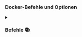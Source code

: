 ### Docker-Befehle und Optionen

<details><summary><h3>Befehle 📚</h3></summary>
<p>

| Command                                                                               | Description                                                                   |
| ------------------------------------------------------------------------------------- | ----------------------------------------------------------------------------- |
| [docker attach](https://docs.docker.com/engine/reference/commandline/attach/)         | Attach local standard input, output, and error streams to a running container |
| [docker build](https://docs.docker.com/engine/reference/commandline/build/)           | Build an image from a Dockerfile                                              |
| [docker builder](https://docs.docker.com/engine/reference/commandline/builder/)       | Manage builds                                                                 |
| [docker checkpoint](https://docs.docker.com/engine/reference/commandline/checkpoint/) | Manage checkpoints                                                            |
| [docker commit](https://docs.docker.com/engine/reference/commandline/commit/)         | Create a new image from a container’s changes                                 |
| [docker config](https://docs.docker.com/engine/reference/commandline/config/)         | Manage Swarm configs                                                          |
| [docker container](https://docs.docker.com/engine/reference/commandline/container/)   | Manage containers                                                             |
| [docker context](https://docs.docker.com/engine/reference/commandline/context/)       | Manage contexts                                                               |
| [docker cp](https://docs.docker.com/engine/reference/commandline/cp/)                 | Copy files/folders between a container and the local filesystem               |
| [docker create](https://docs.docker.com/engine/reference/commandline/create/)         | Create a new container                                                        |
| [docker diff](https://docs.docker.com/engine/reference/commandline/diff/)             | Inspect changes to files or directories on a container’s filesystem           |
| [docker events](https://docs.docker.com/engine/reference/commandline/events/)         | Get real time events from the server                                          |
| [docker exec](https://docs.docker.com/engine/reference/commandline/exec/)             | Execute a command in a running container                                      |
| [docker export](https://docs.docker.com/engine/reference/commandline/export/)         | Export a container’s filesystem as a tar archive                              |
| [docker history](https://docs.docker.com/engine/reference/commandline/history/)       | Show the history of an image                                                  |
| [docker image](https://docs.docker.com/engine/reference/commandline/image/)           | Manage images                                                                 |
| [docker images](https://docs.docker.com/engine/reference/commandline/images/)         | List images                                                                   |
| [docker import](https://docs.docker.com/engine/reference/commandline/import/)         | Import the contents from a tarball to create a filesystem image               |
| [docker info](https://docs.docker.com/engine/reference/commandline/info/)             | Display system-wide information                                               |
| [docker inspect](https://docs.docker.com/engine/reference/commandline/inspect/)       | Return low-level information on Docker objects                                |
| [docker kill](https://docs.docker.com/engine/reference/commandline/kill/)             | Kill one or more running containers                                           |
| [docker load](https://docs.docker.com/engine/reference/commandline/load/)             | Load an image from a tar archive or STDIN                                     |
| [docker login](https://docs.docker.com/engine/reference/commandline/login/)           | Log in to a registry                                                          |
| [docker logout](https://docs.docker.com/engine/reference/commandline/logout/)         | Log out from a registry                                                       |
| [docker logs](https://docs.docker.com/engine/reference/commandline/logs/)             | Fetch the logs of a container                                                 |
| [docker manifest](https://docs.docker.com/engine/reference/commandline/manifest/)     | Manage Docker image manifests and manifest lists                              |
| [docker network](https://docs.docker.com/engine/reference/commandline/network/)       | Manage networks                                                               |
| [docker node](https://docs.docker.com/engine/reference/commandline/node/)             | Manage Swarm nodes                                                            |
| [docker pause](https://docs.docker.com/engine/reference/commandline/pause/)           | Pause all processes within one or more containers                             |
| [docker plugin](https://docs.docker.com/engine/reference/commandline/plugin/)         | Manage plugins                                                                |
| [docker port](https://docs.docker.com/engine/reference/commandline/port/)             | List port mappings or a specific mapping for the container                    |
| [docker ps](https://docs.docker.com/engine/reference/commandline/ps/)                 | List containers                                                               |
| [docker pull](https://docs.docker.com/engine/reference/commandline/pull/)             | Download an image from a registry                                             |
| [docker push](https://docs.docker.com/engine/reference/commandline/push/)             | Upload an image to a registry                                                 |
| [docker rename](https://docs.docker.com/engine/reference/commandline/rename/)         | Rename a container                                                            |
| [docker restart](https://docs.docker.com/engine/reference/commandline/restart/)       | Restart one or more containers                                                |
| [docker rm](https://docs.docker.com/engine/reference/commandline/rm/)                 | Remove one or more containers                                                 |
| [docker rmi](https://docs.docker.com/engine/reference/commandline/rmi/)               | Remove one or more images                                                     |
| [docker run](https://docs.docker.com/engine/reference/commandline/run/)               | Create and run a new container from an image                                  |
| [docker save](https://docs.docker.com/engine/reference/commandline/save/)             | Save one or more images to a tar archive (streamed to STDOUT by default)      |
| [docker search](https://docs.docker.com/engine/reference/commandline/search/)         | Search Docker Hub for images                                                  |
| [docker secret](https://docs.docker.com/engine/reference/commandline/secret/)         | Manage Swarm secrets                                                          |
| [docker service](https://docs.docker.com/engine/reference/commandline/service/)       | Manage Swarm services                                                         |
| [docker stack](https://docs.docker.com/engine/reference/commandline/stack/)           | Manage Swarm stacks                                                           |
| [docker start](https://docs.docker.com/engine/reference/commandline/start/)           | Start one or more stopped containers                                          |
| [docker stats](https://docs.docker.com/engine/reference/commandline/stats/)           | Display a live stream of container(s) resource usage statistics               |
| [docker stop](https://docs.docker.com/engine/reference/commandline/stop/)             | Stop one or more running containers                                           |
| [docker swarm](https://docs.docker.com/engine/reference/commandline/swarm/)           | Manage Swarm                                                                  |
| [docker system](https://docs.docker.com/engine/reference/commandline/system/)         | Manage Docker                                                                 |
| [docker tag](https://docs.docker.com/engine/reference/commandline/tag/)               | Create a tag TARGET_IMAGE that refers to SOURCE_IMAGE                         |
| [docker top](https://docs.docker.com/engine/reference/commandline/top/)               | Display the running processes of a container                                  |
| [docker trust](https://docs.docker.com/engine/reference/commandline/trust/)           | Manage trust on Docker images                                                 |
| [docker unpause](https://docs.docker.com/engine/reference/commandline/unpause/)       | Unpause all processes within one or more containers                           |
| [docker update](https://docs.docker.com/engine/reference/commandline/update/)         | Update configuration of one or more containers                                |
| [docker version](https://docs.docker.com/engine/reference/commandline/version/)       | Show the Docker version information                                           |
| [docker volume](https://docs.docker.com/engine/reference/commandline/volume/)         | Manage volumes                                                                |
| [docker wait](https://docs.docker.com/engine/reference/commandline/wait/)             | Block until one or more containers stop, then print their exit codes          |

<details><summary><h3>Optionen 📚</h3></summary>
<p>

| Name, shorthand                                                                                                                                              | Default   | Description                                                                                                                                                                                                                                                                                                                                            |
| ------------------------------------------------------------------------------------------------------------------------------------------------------------ | --------- | ------------------------------------------------------------------------------------------------------------------------------------------------------------------------------------------------------------------------------------------------------------------------------------------------------------------------------------------------------ |
| [`--add-host`](https://docs.docker.com/engine/reference/commandline/run/#add-host)                                                                           |           | Add a custom host-to-IP mapping (host:ip)                                                                                                                                                                                                                                                                                                              |
| [`--attach`](https://docs.docker.com/engine/reference/commandline/run/#attach) , [`-a`](https://docs.docker.com/engine/reference/commandline/run/#attach)    |           | Attach to STDIN, STDOUT or STDERR                                                                                                                                                                                                                                                                                                                      |
| `--blkio-weight`                                                                                                                                             |           | Block IO (relative weight), between 10 and 1000, or 0 to disable (default 0)                                                                                                                                                                                                                                                                           |
| `--blkio-weight-device`                                                                                                                                      |           | Block IO weight (relative device weight)                                                                                                                                                                                                                                                                                                               |
| `--cap-add`                                                                                                                                                  |           | Add Linux capabilities                                                                                                                                                                                                                                                                                                                                 |
| `--cap-drop`                                                                                                                                                 |           | Drop Linux capabilities                                                                                                                                                                                                                                                                                                                                |
| `--cgroup-parent`                                                                                                                                            |           | Optional parent cgroup for the container                                                                                                                                                                                                                                                                                                               |
| `--cgroupns`                                                                                                                                                 |           | [API 1.41+](https://docs.docker.com/engine/api/v1.41/)<br>Cgroup namespace to use (host\|private)<br>‘host’: Run the container in the Docker host’s cgroup namespace<br>‘private’: Run the container in its own private cgroup namespace<br>‘’: Use the cgroup namespace as configured by the<br> default-cgroupns-mode option on the daemon (default) |
| [`--cidfile`](https://docs.docker.com/engine/reference/commandline/run/#cidfile)                                                                             |           | Write the container ID to the file                                                                                                                                                                                                                                                                                                                     |
| `--cpu-count`                                                                                                                                                |           | CPU count (Windows only)                                                                                                                                                                                                                                                                                                                               |
| `--cpu-percent`                                                                                                                                              |           | CPU percent (Windows only)                                                                                                                                                                                                                                                                                                                             |
| `--cpu-period`                                                                                                                                               |           | Limit CPU CFS (Completely Fair Scheduler) period                                                                                                                                                                                                                                                                                                       |
| `--cpu-quota`                                                                                                                                                |           | Limit CPU CFS (Completely Fair Scheduler) quota                                                                                                                                                                                                                                                                                                        |
| `--cpu-rt-period`                                                                                                                                            |           | Limit CPU real-time period in microseconds                                                                                                                                                                                                                                                                                                             |
| `--cpu-rt-runtime`                                                                                                                                           |           | Limit CPU real-time runtime in microseconds                                                                                                                                                                                                                                                                                                            |
| `--cpu-shares` , `-c`                                                                                                                                        |           | CPU shares (relative weight)                                                                                                                                                                                                                                                                                                                           |
| `--cpus`                                                                                                                                                     |           | Number of CPUs                                                                                                                                                                                                                                                                                                                                         |
| `--cpuset-cpus`                                                                                                                                              |           | CPUs in which to allow execution (0-3, 0,1)                                                                                                                                                                                                                                                                                                            |
| `--cpuset-mems`                                                                                                                                              |           | MEMs in which to allow execution (0-3, 0,1)                                                                                                                                                                                                                                                                                                            |
| `--detach` , `-d`                                                                                                                                            |           | Run container in background and print container ID                                                                                                                                                                                                                                                                                                     |
| `--detach-keys`                                                                                                                                              |           | Override the key sequence for detaching a container                                                                                                                                                                                                                                                                                                    |
| [`--device`](https://docs.docker.com/engine/reference/commandline/run/#device)                                                                               |           | Add a host device to the container                                                                                                                                                                                                                                                                                                                     |
| [`--device-cgroup-rule`](https://docs.docker.com/engine/reference/commandline/run/#device-cgroup-rule)                                                       |           | Add a rule to the cgroup allowed devices list                                                                                                                                                                                                                                                                                                          |
| `--device-read-bps`                                                                                                                                          |           | Limit read rate (bytes per second) from a device                                                                                                                                                                                                                                                                                                       |
| `--device-read-iops`                                                                                                                                         |           | Limit read rate (IO per second) from a device                                                                                                                                                                                                                                                                                                          |
| `--device-write-bps`                                                                                                                                         |           | Limit write rate (bytes per second) to a device                                                                                                                                                                                                                                                                                                        |
| `--device-write-iops`                                                                                                                                        |           | Limit write rate (IO per second) to a device                                                                                                                                                                                                                                                                                                           |
| `--disable-content-trust`                                                                                                                                    | `true`    | Skip image verification                                                                                                                                                                                                                                                                                                                                |
| `--dns`                                                                                                                                                      |           | Set custom DNS servers                                                                                                                                                                                                                                                                                                                                 |
| `--dns-opt`                                                                                                                                                  |           | Set DNS options                                                                                                                                                                                                                                                                                                                                        |
| `--dns-option`                                                                                                                                               |           | Set DNS options                                                                                                                                                                                                                                                                                                                                        |
| `--dns-search`                                                                                                                                               |           | Set custom DNS search domains                                                                                                                                                                                                                                                                                                                          |
| `--domainname`                                                                                                                                               |           | Container NIS domain name                                                                                                                                                                                                                                                                                                                              |
| `--entrypoint`                                                                                                                                               |           | Overwrite the default ENTRYPOINT of the image                                                                                                                                                                                                                                                                                                          |
| [`--env`](https://docs.docker.com/engine/reference/commandline/run/#env) , [`-e`](https://docs.docker.com/engine/reference/commandline/run/#env)             |           | Set environment variables                                                                                                                                                                                                                                                                                                                              |
| `--env-file`                                                                                                                                                 |           | Read in a file of environment variables                                                                                                                                                                                                                                                                                                                |
| `--expose`                                                                                                                                                   |           | Expose a port or a range of ports                                                                                                                                                                                                                                                                                                                      |
| [`--gpus`](https://docs.docker.com/engine/reference/commandline/run/#gpus)                                                                                   |           | [API 1.40+](https://docs.docker.com/engine/api/v1.40/)<br>GPU devices to add to the container (‘all’ to pass all GPUs)                                                                                                                                                                                                                                 |
| `--group-add`                                                                                                                                                |           | Add additional groups to join                                                                                                                                                                                                                                                                                                                          |
| `--health-cmd`                                                                                                                                               |           | Command to run to check health                                                                                                                                                                                                                                                                                                                         |
| `--health-interval`                                                                                                                                          |           | Time between running the check (ms\|s\|m\|h) (default 0s)                                                                                                                                                                                                                                                                                              |
| `--health-retries`                                                                                                                                           |           | Consecutive failures needed to report unhealthy                                                                                                                                                                                                                                                                                                        |
| `--health-start-period`                                                                                                                                      |           | Start period for the container to initialize before starting health-retries countdown (ms\|s\|m\|h) (default 0s)                                                                                                                                                                                                                                       |
| `--health-timeout`                                                                                                                                           |           | Maximum time to allow one check to run (ms\|s\|m\|h) (default 0s)                                                                                                                                                                                                                                                                                      |
| `--help`                                                                                                                                                     |           | Print usage                                                                                                                                                                                                                                                                                                                                            |
| `--hostname` , `-h`                                                                                                                                          |           | Container host name                                                                                                                                                                                                                                                                                                                                    |
| `--init`                                                                                                                                                     |           | Run an init inside the container that forwards signals and reaps processes                                                                                                                                                                                                                                                                             |
| `--interactive` , `-i`                                                                                                                                       |           | Keep STDIN open even if not attached                                                                                                                                                                                                                                                                                                                   |
| `--io-maxbandwidth`                                                                                                                                          |           | Maximum IO bandwidth limit for the system drive (Windows only)                                                                                                                                                                                                                                                                                         |
| `--io-maxiops`                                                                                                                                               |           | Maximum IOps limit for the system drive (Windows only)                                                                                                                                                                                                                                                                                                 |
| `--ip`                                                                                                                                                       |           | IPv4 address (e.g., 172.30.100.104)                                                                                                                                                                                                                                                                                                                    |
| `--ip6`                                                                                                                                                      |           | IPv6 address (e.g., 2001:db8::33)                                                                                                                                                                                                                                                                                                                      |
| `--ipc`                                                                                                                                                      |           | IPC mode to use                                                                                                                                                                                                                                                                                                                                        |
| [`--isolation`](https://docs.docker.com/engine/reference/commandline/run/#isolation)                                                                         |           | Container isolation technology                                                                                                                                                                                                                                                                                                                         |
| `--kernel-memory`                                                                                                                                            |           | Kernel memory limit                                                                                                                                                                                                                                                                                                                                    |
| [`--label`](https://docs.docker.com/engine/reference/commandline/run/#label) , [`-l`](https://docs.docker.com/engine/reference/commandline/run/#label)       |           | Set meta data on a container                                                                                                                                                                                                                                                                                                                           |
| `--label-file`                                                                                                                                               |           | Read in a line delimited file of labels                                                                                                                                                                                                                                                                                                                |
| `--link`                                                                                                                                                     |           | Add link to another container                                                                                                                                                                                                                                                                                                                          |
| `--link-local-ip`                                                                                                                                            |           | Container IPv4/IPv6 link-local addresses                                                                                                                                                                                                                                                                                                               |
| `--log-driver`                                                                                                                                               |           | Logging driver for the container                                                                                                                                                                                                                                                                                                                       |
| `--log-opt`                                                                                                                                                  |           | Log driver options                                                                                                                                                                                                                                                                                                                                     |
| `--mac-address`                                                                                                                                              |           | Container MAC address (e.g., 92:d0:c6:0a:29:33)                                                                                                                                                                                                                                                                                                        |
| [`--memory`](https://docs.docker.com/engine/reference/commandline/run/#memory) , [`-m`](https://docs.docker.com/engine/reference/commandline/run/#memory)    |           | Memory limit                                                                                                                                                                                                                                                                                                                                           |
| `--memory-reservation`                                                                                                                                       |           | Memory soft limit                                                                                                                                                                                                                                                                                                                                      |
| `--memory-swap`                                                                                                                                              |           | Swap limit equal to memory plus swap: ‘-1’ to enable unlimited swap                                                                                                                                                                                                                                                                                    |
| `--memory-swappiness`                                                                                                                                        | `-1`      | Tune container memory swappiness (0 to 100)                                                                                                                                                                                                                                                                                                            |
| [`--mount`](https://docs.docker.com/engine/reference/commandline/run/#mount)                                                                                 |           | Attach a filesystem mount to the container                                                                                                                                                                                                                                                                                                             |
| [`--name`](https://docs.docker.com/engine/reference/commandline/run/#name)                                                                                   |           | Assign a name to the container                                                                                                                                                                                                                                                                                                                         |
| `--net`                                                                                                                                                      |           | Connect a container to a network                                                                                                                                                                                                                                                                                                                       |
| `--net-alias`                                                                                                                                                |           | Add network-scoped alias for the container                                                                                                                                                                                                                                                                                                             |
| [`--network`](https://docs.docker.com/engine/reference/commandline/run/#network)                                                                             |           | Connect a container to a network                                                                                                                                                                                                                                                                                                                       |
| `--network-alias`                                                                                                                                            |           | Add network-scoped alias for the container                                                                                                                                                                                                                                                                                                             |
| `--no-healthcheck`                                                                                                                                           |           | Disable any container-specified HEALTHCHECK                                                                                                                                                                                                                                                                                                            |
| `--oom-kill-disable`                                                                                                                                         |           | Disable OOM Killer                                                                                                                                                                                                                                                                                                                                     |
| `--oom-score-adj`                                                                                                                                            |           | Tune host’s OOM preferences (-1000 to 1000)                                                                                                                                                                                                                                                                                                            |
| `--pid`                                                                                                                                                      |           | PID namespace to use                                                                                                                                                                                                                                                                                                                                   |
| `--pids-limit`                                                                                                                                               |           | Tune container pids limit (set -1 for unlimited)                                                                                                                                                                                                                                                                                                       |
| `--platform`                                                                                                                                                 |           | Set platform if server is multi-platform capable                                                                                                                                                                                                                                                                                                       |
| [`--privileged`](https://docs.docker.com/engine/reference/commandline/run/#privileged)                                                                       |           | Give extended privileges to this container                                                                                                                                                                                                                                                                                                             |
| [`--publish`](https://docs.docker.com/engine/reference/commandline/run/#publish) , [`-p`](https://docs.docker.com/engine/reference/commandline/run/#publish) |           | Publish a container’s port(s) to the host                                                                                                                                                                                                                                                                                                              |
| `--publish-all` , `-P`                                                                                                                                       |           | Publish all exposed ports to random ports                                                                                                                                                                                                                                                                                                              |
| [`--pull`](https://docs.docker.com/engine/reference/commandline/run/#pull)                                                                                   | `missing` | Pull image before running (`always`, `missing`, `never`)                                                                                                                                                                                                                                                                                               |
| `--quiet` , `-q`                                                                                                                                             |           | Suppress the pull output                                                                                                                                                                                                                                                                                                                               |
| `--read-only`                                                                                                                                                |           | Mount the container’s root filesystem as read only                                                                                                                                                                                                                                                                                                     |
| [`--restart`](https://docs.docker.com/engine/reference/commandline/run/#restart)                                                                             | `no`      | Restart policy to apply when a container exits                                                                                                                                                                                                                                                                                                         |
| `--rm`                                                                                                                                                       |           | Automatically remove the container when it exits                                                                                                                                                                                                                                                                                                       |
| `--runtime`                                                                                                                                                  |           | Runtime to use for this container                                                                                                                                                                                                                                                                                                                      |
| [`--security-opt`](https://docs.docker.com/engine/reference/commandline/run/#security-opt)                                                                   |           | Security Options                                                                                                                                                                                                                                                                                                                                       |
| `--shm-size`                                                                                                                                                 |           | Size of /dev/shm                                                                                                                                                                                                                                                                                                                                       |
| `--sig-proxy`                                                                                                                                                | `true`    | Proxy received signals to the process                                                                                                                                                                                                                                                                                                                  |
| [`--stop-signal`](https://docs.docker.com/engine/reference/commandline/run/#stop-signal)                                                                     |           | Signal to stop the container                                                                                                                                                                                                                                                                                                                           |
| [`--stop-timeout`](https://docs.docker.com/engine/reference/commandline/run/#stop-timeout)                                                                   |           | Timeout (in seconds) to stop a container                                                                                                                                                                                                                                                                                                               |
| [`--storage-opt`](https://docs.docker.com/engine/reference/commandline/run/#storage-opt)                                                                     |           | Storage driver options for the container                                                                                                                                                                                                                                                                                                               |
| [`--sysctl`](https://docs.docker.com/engine/reference/commandline/run/#sysctl)                                                                               |           | Sysctl options                                                                                                                                                                                                                                                                                                                                         |
| [`--tmpfs`](https://docs.docker.com/engine/reference/commandline/run/#tmpfs)                                                                                 |           | Mount a tmpfs directory                                                                                                                                                                                                                                                                                                                                |
| `--tty` , `-t`                                                                                                                                               |           | Allocate a pseudo-TTY                                                                                                                                                                                                                                                                                                                                  |
| [`--ulimit`](https://docs.docker.com/engine/reference/commandline/run/#ulimit)                                                                               |           | Ulimit options                                                                                                                                                                                                                                                                                                                                         |
| `--user` , `-u`                                                                                                                                              |           | Username or UID (format: <name\|uid>[:<group\|gid>])                                                                                                                                                                                                                                                                                                   |
| `--userns`                                                                                                                                                   |           | User namespace to use                                                                                                                                                                                                                                                                                                                                  |
| `--uts`                                                                                                                                                      |           | UTS namespace to use                                                                                                                                                                                                                                                                                                                                   |
| [`--volume`](https://docs.docker.com/engine/reference/commandline/run/#volume) , [`-v`](https://docs.docker.com/engine/reference/commandline/run/#volume)    |           | Bind mount a volume                                                                                                                                                                                                                                                                                                                                    |
| `--volume-driver`                                                                                                                                            |           | Optional volume driver for the container                                                                                                                                                                                                                                                                                                               |
| [`--volumes-from`](https://docs.docker.com/engine/reference/commandline/run/#volumes-from)                                                                   |           | Mount volumes from the specified container(s)                                                                                                                                                                                                                                                                                                          |
| [`--workdir`](https://docs.docker.com/engine/reference/commandline/run/#workdir) , [`-w`](https://docs.docker.com/engine/reference/commandline/run/#workdir) |           | Working directory inside the container                                                                                                                                                                                                                                                                                                                 |

